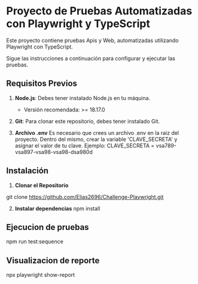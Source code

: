 # Proyecto de Pruebas Automatizadas con Playwright y TypeScript

Este proyecto contiene pruebas Apis y Web, automatizadas utilizando Playwright con TypeScript. 

Sigue las instrucciones a continuación para configurar y ejecutar las pruebas.

## Requisitos Previos

1. **Node.js**: Debes tener instalado Node.js en tu máquina.
   - Versión recomendada: >= 18.17.0

2. **Git**: Para clonar este repositorio, debes tener instalado Git.

3. **Archivo .env**
Es necesario que crees un archivo .env en la raiz del proyecto. Dentro del mismo, crear la variable 'CLAVE_SECRETA' y asignar el valor de tu clave.
Ejemplo: CLAVE_SECRETA = vsa789-vsa897-vsa98-vsa98-dsa980d

## Instalación

1. **Clonar el Repositorio**

git clone https://github.com/Elias2696/Challenge-Playwright.git

2. **Instalar dependencias**
npm install

## Ejecucion de pruebas
npm run test:sequence

## Visualizacion de reporte
npx playwright show-report